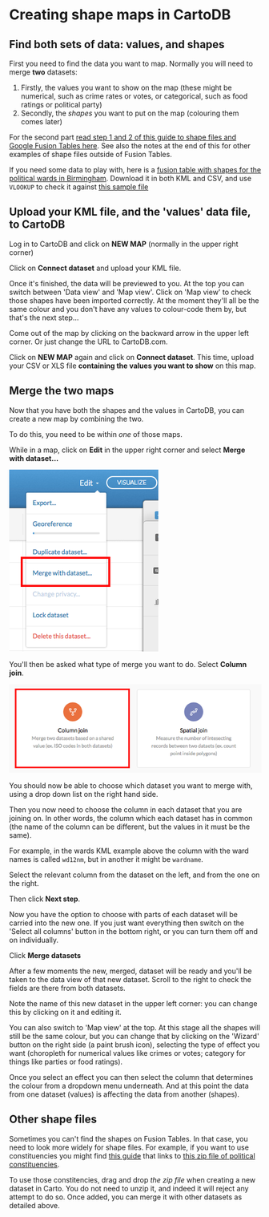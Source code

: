# Creating shape maps in CartoDB

## Find both sets of data: values, and shapes

First you need to find the data you want to map. Normally you will need to merge **two** datasets:

1. Firstly, the values you want to show on the map (these might be numerical, such as crime rates or votes, or categorical, such as food ratings or political party)
2. Secondly, the *shapes* you want to put on the map (colouring them comes later)

For the second part [read step 1 and 2 of this guide to shape files and Google Fusion Tables here](https://github.com/paulbradshaw/mapping/blob/master/shapefiles_fusiontables.md). See also the notes at the end of this for other examples of shape files outside of Fusion Tables.

If you need some data to play with, here is a [fusion table with shapes for the political wards in Birmingham](https://www.google.com/fusiontables/DataSource?docid=1IYgtXCWjcqV3u8_Gv67KbJofK0k4zBUsIPNabqU#map:id=3). Download it in both KML and CSV, and use `VLOOKUP` to check it against [this sample file](https://drive.google.com/file/d/0B5To6f5Yj1iJOENXRmxGcFFIUFU/view?usp=sharing)

## Upload your KML file, and the 'values' data file, to CartoDB

Log in to CartoDB and click on **NEW MAP** (normally in the upper right corner)

Click on **Connect dataset** and upload your KML file.

Once it's finished, the data will be previewed to you. At the top you can switch between 'Data view' and 'Map view'. Click on 'Map view' to check those shapes have been imported correctly. At the moment they'll all be the same colour and you don't have any values to colour-code them by, but that's the next step...

Come out of the map by clicking on the backward arrow in the upper left corner. Or just change the URL to CartoDB.com.

Click on **NEW MAP** again and click on **Connect dataset**. This time, upload your CSV or XLS file **containing the values you want to show** on this map.

## Merge the two maps

Now that you have both the shapes and the values in CartoDB, you can create a new map by combining the two.

To do this, you need to be within *one* of those maps. 

While in a map, click on **Edit** in the upper right corner and select **Merge with dataset...**

![](https://github.com/paulbradshaw/mapping/blob/master/cartomerge.png?raw=true)

You'll then be asked what type of merge you want to do. Select **Column join**.

![](https://github.com/paulbradshaw/mapping/blob/master/cartojoin.png?raw=true)

You should now be able to choose which dataset you want to merge with, using a drop down list on the right hand side.

Then you now need to choose the column in each dataset that you are joining on. In other words, the column which each dataset has in common (the name of the column can be different, but the values in it must be the same).

For example, in the wards KML example above the column with the ward names is called `wd12nm`, but in another it might be `wardname`.

Select the relevant column from the dataset on the left, and from the one on the right.

Then click **Next step**.

Now you have the option to choose with parts of each dataset will be carried into the new one. If you just want everything then switch on the 'Select all columns' button in the bottom right, or you can turn them off and on individually.

Click **Merge datasets**

After a few moments the new, merged, dataset will be ready and you'll be taken to the data view of that new dataset. Scroll to the right to check the fields are there from both datasets.

Note the name of this new dataset in the upper left corner: you can change this by clicking on it and editing it.

You can also switch to 'Map view' at the top. At this stage all the shapes will still be the same colour, but you can change that by clicking on the 'Wizard' button on the right side (a paint brush icon), selecting the type of effect you want (choropleth for numerical values like crimes or votes; category for things like parties or food ratings).

Once you select an effect you can then select the column that determines the colour from a dropdown menu underneath. And at this point the data from one dataset (values) is affecting the data from another (shapes).

## Other shape files

Sometimes you can't find the shapes on Fusion Tables. In that case, you need to look more widely for shape files. For example, if you want to use constituencies you might find [this guide](http://hublog.hubmed.org/archives/001987.html) that links to [this zip file of political constituencies](https://github.com/hubgit/boundary-line-constituencies-simplified/blob/master/simplified-1/westminster_constituencies.zip).

To use those constitencies, drag and drop *the zip file* when creating a new dataset in Carto. You do not need to unzip it, and indeed it will reject any attempt to do so. Once added, you can merge it with other datasets as detailed above.
